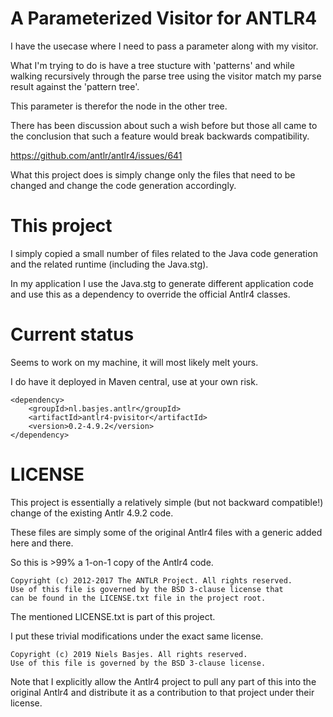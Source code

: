 # A Parameterized Visitor for ANTLR4 
I have the usecase where I need to pass a parameter along with my visitor.

What I'm trying to do is have a tree stucture with 'patterns' and while walking recursively through 
the parse tree using the visitor match my parse result against the 'pattern tree'.

This parameter is therefor the node in the other tree.

There has been discussion about such a wish before but those all came to the conclusion that such a feature would break backwards compatibility.

https://github.com/antlr/antlr4/issues/641

What this project does is simply change only the files that need to be changed and change the code generation accordingly.

# This project
I simply copied a small number of files related to the Java code generation and the related runtime (including the Java.stg).

In my application I use the Java.stg to generate different application code and 
use this as a dependency to override the official Antlr4 classes.

# Current status
Seems to work on my machine, it will most likely melt yours.

I do have it deployed in Maven central, use at your own risk.


    <dependency>
        <groupId>nl.basjes.antlr</groupId>
        <artifactId>antlr4-pvisitor</artifactId>
        <version>0.2-4.9.2</version>
    </dependency>


# LICENSE
This project is essentially a relatively simple (but not backward compatible!) change of the existing Antlr 4.9.2 code.

These files are simply some of the original Antlr4 files with a generic added here and there.

So this is >99% a 1-on-1 copy of the Antlr4 code.

    Copyright (c) 2012-2017 The ANTLR Project. All rights reserved.
    Use of this file is governed by the BSD 3-clause license that
    can be found in the LICENSE.txt file in the project root.

The mentioned LICENSE.txt is part of this project.

I put these trivial modifications under the exact same license.

    Copyright (c) 2019 Niels Basjes. All rights reserved.
    Use of this file is governed by the BSD 3-clause license. 

Note that I explicitly allow the Antlr4 project to pull any part of this into the original Antlr4 
and distribute it as a contribution to that project under their license.
